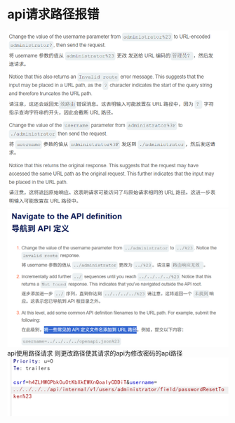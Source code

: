 # api请求路径报错
![](vx_images/350664402993681.png)
![](vx_images/383767997173536.png)
api使用路径请求
则更改路径使其请求的api为修改密码的api路径
![](vx_images/331007895538207.png)

